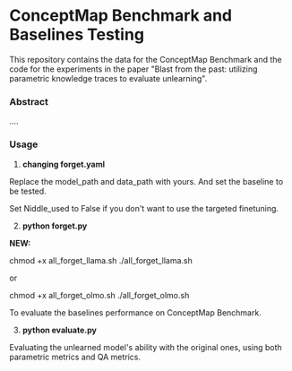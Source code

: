 # ConceptMap Benchmark and Baselines Testing

This repository contains the data for the ConceptMap Benchmark and the code for the experiments in the paper "Blast from the past: utilizing parametric knowledge traces to evaluate unlearning". 



### Abstract
....


### Usage

1. **changing forget.yaml**

Replace the model_path and data_path with yours. And set the baseline to be tested.

Set Niddle_used to False if you don't want to use the targeted finetuning.

2. **python forget.py** 

**NEW:** 

chmod +x all_forget_llama.sh
./all_forget_llama.sh

or

chmod +x all_forget_olmo.sh
./all_forget_olmo.sh


To evaluate the baselines performance on ConceptMap Benchmark.

3. **python evaluate.py**

Evaluating the unlearned model's ability with the original ones, using both parametric metrics and QA metrics.